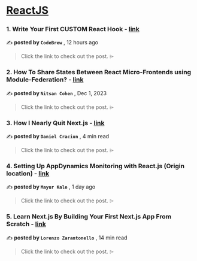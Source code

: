 
<h1><a href=https://medium.com/tag/reactjs/recommended target="_blank" rel="noopener noreferrer">ReactJS</a></h1>
<h3>1. Write Your First CUSTOM React Hook - <a href=https://medium.com/@code.brew/write-your-first-custom-react-hook-dfc9e6d64bfb?source=tag_recommended_feed---------0-84----------reactjs----------2026b975_f061_465b_877a_20058d731a37------- target="_blank" rel="noopener noreferrer">link</a></h3>

✍️ **posted by `CodeBrew`** <date> , 12 hours ago</date>

<blockquote>Click the link to check out the post. ⌲</blockquote>

<h3>2. How To Share States Between React Micro-Frontends using Module-Federation? - <a href=https://medium.com/bitsrc/how-to-share-state-between-react-micro-frontends-using-module-federation-f3762996c208?source=tag_recommended_feed---------1-107----------reactjs----------2026b975_f061_465b_877a_20058d731a37------- target="_blank" rel="noopener noreferrer">link</a></h3>

✍️ **posted by `Nitsan Cohen`** <date> , Dec 1, 2023</date>

<blockquote>Click the link to check out the post. ⌲</blockquote>

<h3>3. How I Nearly Quit Next.js - <a href=https://medium.com/gitconnected/how-i-nearly-quit-next-js-6bd58edef5fe?source=tag_recommended_feed---------2-85----------reactjs----------2026b975_f061_465b_877a_20058d731a37------- target="_blank" rel="noopener noreferrer">link</a></h3>

✍️ **posted by `Daniel Craciun`** <date> , 4 min read</date>

<blockquote>Click the link to check out the post. ⌲</blockquote>

<h3>4. Setting Up AppDynamics Monitoring with React.js (Origin location) - <a href=https://medium.com/@kalemayur8/setting-up-appdynamics-monitoring-with-react-js-origin-location-04c086a5703b?source=tag_recommended_feed---------3-84----------reactjs----------2026b975_f061_465b_877a_20058d731a37------- target="_blank" rel="noopener noreferrer">link</a></h3>

✍️ **posted by `Mayur Kale`** <date> , 1 day ago</date>

<blockquote>Click the link to check out the post. ⌲</blockquote>

<h3>5. Learn Next.js By Building Your First Next.js App From Scratch - <a href=https://medium.com/gitconnected/learn-next-js-by-building-your-first-next-js-app-from-scratch-8ec7cc93a9cb?source=tag_recommended_feed---------4-107----------reactjs----------2026b975_f061_465b_877a_20058d731a37------- target="_blank" rel="noopener noreferrer">link</a></h3>

✍️ **posted by `Lorenzo Zarantonello`** <date> , 14 min read</date>

<blockquote>Click the link to check out the post. ⌲</blockquote>

